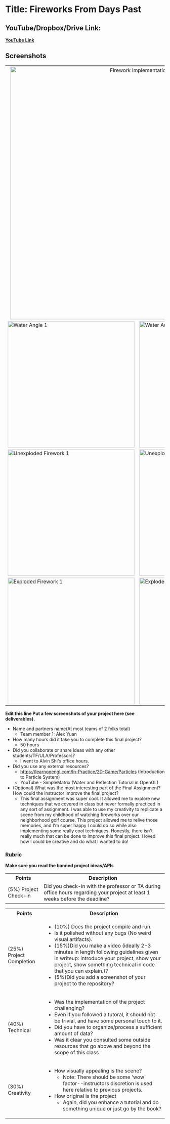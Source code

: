 # Title: Fireworks From Days Past

## YouTube/Dropbox/Drive Link: 

**[YouTube Link](https://youtu.be/0b3XA5249HE)**

## Screenshots
<table align="center">
  <tr>
    <td colspan="2" align="center">
      <img src="./part1/media/sample.gif" width="800px" alt="Firework Implementation">
    </td>
  </tr>
  <tr>
    <td><img src="./part1/media/home.png"  width="400px" alt="Water Angle 1"></td>
    <td><img src="./part1/media/home2.png" width="400px" alt="Water Angle 2"></td>
  </tr>
  <tr>
    <td><img src="./part1/media/firework4.png" width="400px" alt="Unexploded Firework 1"></td>
    <td><img src="./part1/media/firework2.png" width="400px" alt="Unexploded Firework 2"></td>
  </tr>
  <tr>
    <td><img src="./part1/media/firework1.png" width="400px" alt="Exploded Firework 1"></td>
    <td><img src="./part1/media/firework3.png" width="400px" alt="Exploded Firework 2"></td>
  </tr>
</table>

**Edit this line Put a few screenshots of your project here (see deliverables).**


* Name and partners name(At most teams of 2 folks total)
  * Team member 1: Alex Yuan
* How many hours did it take you to complete this final project? 
  * 50 hours
* Did you collaborate or share ideas with any other students/TF/ULA/Professors? 
  * I went to Alvin Shi's office hours.
* Did you use any external resources? 
  * https://learnopengl.com/In-Practice/2D-Game/Particles (Introduction to Particle System)
  * YouTube - SimpleMatrix (Water and Reflection Tutorial in OpenGL)
* (Optional) What was the most interesting part of the Final Assignment? How could the instructor improve the final project?
  * This final assignment was super cool. It allowed me to explore new techniques that we covered in class but never formally practiced in any sort of assignment. I was able to use my creativity to replicate a scene from my childhood of watching fireworks over our neighborhood golf course. This project allowed me to relive those memories, and I'm super happy I could do so while also implementing some really cool techniques. Honestly, there isn't really much that can be done to improve this final project. I loved how I could be creative and do what I wanted to do!

### Rubric

**Make sure you read the banned project ideas/APIs**

<table>
  <tbody>
    <tr>
      <th>Points</th>
      <th align="center">Description</th>
    </tr>
    <tr>
      <td>(5%) Project Check-in</td>
     <td align="left">Did you check-in with the professor or TA during office hours regarding your project at least 1 weeks before the deadline?</td>
    </tr>
  </tbody>
</table>


<table>
  <tbody>
    <tr>
      <th>Points</th>
      <th align="center">Description</th>
    </tr>
    <tr>
      <td>(25%) Project Completion</td>
     <td align="left"><ul><li>(10%) Does the project compile and run.</li><li>Is it polished without any bugs (No weird visual artifacts).</li><li>(15%)Did you make a video (ideally 2-3 minutes in length following guidelines given in writeup: introduce your project, show your project, show something technical in code that you can explain.)?</li><li>(5%)Did you add a screenshot of your project to the repository?</li></ul></td>
    </tr>
    <tr>
      <td>(40%) Technical</td>
      <td align="left"><ul><li>Was the implementation of the project challenging?</li><li>Even if you followed a tutoral, it should not be trivial, and have some personal touch to it.</li><li>Did you have to organize/process a sufficient amount of data?</li><li>Was it clear you consulted some outside resources that go above and beyond the scope of this class</li></ul></td>
    </tr>
    <tr>
      <td>(30%) Creativity</td>
      <td align="left"><ul><li>How visually appealing is the scene?<ul><li>Note: There should be some 'wow' factor--instructors discretion is used here relative to previous projects.</li></ul></li><li>How original is the project<ul><li>Again, did you enhance a tutorial and do something unique or just go by the book?</li></ul></li></ul></td>
    </tr>
  </tbody>
</table>
